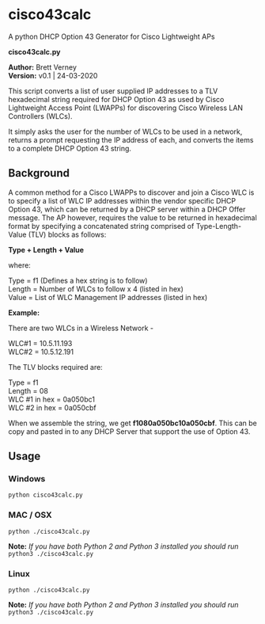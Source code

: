 # cisco43calc
A python DHCP Option 43 Generator for Cisco Lightweight APs

**cisco43calc.py**

**Author:** Brett Verney</br>
**Version:** v0.1 | 24-03-2020

This script converts a list of user supplied IP addresses to a TLV hexadecimal string required for DHCP Option 43 as used by Cisco Lightweight Access Point (LWAPPs) for discovering Cisco Wireless LAN Controllers (WLCs).

It simply asks the user for the number of WLCs to be used in a network, returns a prompt requesting the IP address of each, and converts the items to a complete DHCP Option 43 string.

## Background

A common method for a Cisco LWAPPs to discover and join a Cisco WLC is to specify a list of WLC IP addresses within the vendor specific DHCP Option 43, which can be returned by a DHCP server within a DHCP Offer message. The AP however, requires the value to be returned in hexadecimal format by specifying a concatenated string comprised of Type-Length-Value (TLV) blocks as follows:

**Type + Length + Value**

where:

Type = f1 (Defines a hex string is to follow)<br/>
Length = Number of WLCs to follow x 4 (listed in hex)<br/>
Value = List of WLC Management IP addresses (listed in hex)

**Example:**

There are two WLCs in a Wireless Network - 

WLC#1 = 10.5.11.193<br/>
WLC#2 = 10.5.12.191<br/>

The TLV blocks required are:

Type = f1<br/>
Length = 08<br/>
WLC #1 in hex = 0a050bc1<br/>
WLC #2 in hex = 0a050cbf

When we assemble the string, we get **f1080a050bc10a050cbf**. This can be copy and pasted in to any DHCP Server that support the use of Option 43.

## Usage

### Windows

```python cisco43calc.py```

### MAC / OSX

```python ./cisco43calc.py```

**Note:**
*If you have both Python 2 and Python 3 installed you should run* ```python3 ./cisco43calc.py```

### Linux

```python ./cisco43calc.py```

**Note:**
*If you have both Python 2 and Python 3 installed you should run* ```python3 ./cisco43calc.py```


